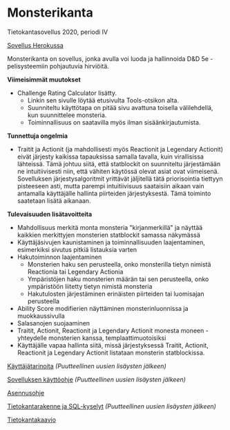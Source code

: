 # Monsterikanta
Tietokantasovellus 2020, periodi IV

[Sovellus Herokussa](http://tsoha-monsterikanta.herokuapp.com/)

Monsterikanta on sovellus, jonka avulla voi luoda ja hallinnoida D&D 5e -pelisysteemiin pohjautuvia hirviöitä.

**Viimeisimmät muutokset**
- Challenge Rating Calculator lisätty.
  - Linkin sen sivulle löytää etusivulta Tools-otsikon alta. 
  - Suunniteltu käyttötapa on pitää sivu avattuna toisella välilehdellä, kun suunnittelee monsteria.
  - Toiminnallisuus on saatavilla myös ilman sisäänkirjautumista.

**Tunnettuja ongelmia**
- Traitit ja Actionit (ja mahdollisesti myös Reactionit ja Legendary Actionit) eivät järjesty kaikissa tapauksissa samalla tavalla, kuin virallisissa lähteissä. Tämä johtuu siitä, että statblockit on suunniteltu järjestämään ne intuitiivisesti niin, että vähiten käytössä olevat asiat ovat viimeisenä. Sovelluksen järjestysalgoritmit yrittävät jäljitellä tätä priorisointia tiettyyn pisteeseen asti, mutta parempi intuitiivisuus saataisiin aikaan vain antamalla käyttäjälle hallinta piirteiden järjestyksestä. Tämä toiminto saatetaan lisätä aikanaan.

**Tulevaisuuden lisätavoitteita**
- Mahdollisuus merkitä monta monsteria "kirjanmerkillä" ja näyttää kaikkien merkittyjen monsterien statblockit samassa näkymässä
- Käyttäjäsivujen kaunistaminen ja toiminnallisuuden laajentaminen, esimerkiksi sivutus pitkiä listauksia varten
- Hakutoiminnon laajentaminen
  - Monsterien haku sen perusteella, onko monsterilla tietyn nimistä Reactionia tai Legendary Actionia
  - Ympäristöjen haku monsterien määrän tai sen perusteella, onko ympäristöön liitetty tietyn nimistä monsteria
  - Hakutulosten järjestäminen erinäisten piirteiden tai luomisajan perusteella
- Ability Score modifierien näyttäminen monsterinluonnissa ja muokkaussivulla
- Salasanojen suojaaminen
- Traitit, Actionit, Reactionit ja Legendary Actionit monesta moneen -yhteydelle monsterien kanssa, templaattimuotoisiksi
- Käyttäjälle vapaa hallinta siitä, missä järjestyksessä Traitit, Actionit, Reactionit ja Legendary Actionit listataan monsterin statblockissa.

[Käyttäjätarinoita](https://github.com/luuranko/monsterikanta/blob/master/documentation/userstory.md) *(Puutteellinen uusien lisäysten jälkeen)*

[Sovelluksen käyttöohje](https://github.com/luuranko/monsterikanta/blob/master/documentation/guide.md) *(Puutteellinen uusien lisäysten jälkeen)*

[Asennusohje](https://github.com/luuranko/monsterikanta/blob/master/documentation/installation.md)

[Tietokantarakenne ja SQL-kyselyt](https://github.com/luuranko/monsterikanta/blob/master/documentation/sql.md) *(Puutteellinen uusien lisäysten jälkeen)*

[Tietokantakaavio](https://github.com/luuranko/monsterikanta/blob/master/documentation/tietokantakaavio.png)
